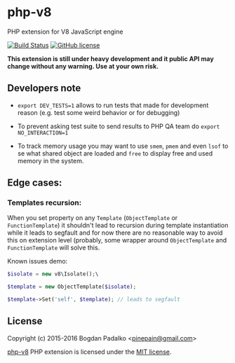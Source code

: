 # php-v8
PHP extension for V8 JavaScript engine

[![Build Status](https://travis-ci.org/pinepain/php-v8.svg)](https://travis-ci.org/pinepain/php-v8)
[![GitHub license](https://img.shields.io/badge/license-MIT-blue.svg)](https://raw.githubusercontent.com/pinepain/php-v8/master/LICENSE)

**This extension is still under heavy development and it public API may change without any warning. Use at your own risk.**


## Developers note

 - `export DEV_TESTS=1` allows to run tests that made for development reason (e.g. test some weird behavior or for debugging)
 - To prevent asking test suite to send results to PHP QA team do `export NO_INTERACTION=1`

 - To track memory usage you may want to use `smem`, `pmem` and even `lsof` to se what shared object are loaded
   and `free` to display free and used memory in the system.


## Edge cases:

### Templates recursion:

When you set property on any `Template` (`ObjectTemplate` or `FunctionTemplate`) it shouldn't lead to recursion during
template instantiation while it leads to segfault and for now there are no reasonable way to avoid this on extension
level (probably, some wrapper around `ObjectTemplate` and `FunctionTemplate` will solve this.

Known issues demo:

```php
$isolate = new v8\Isolate();\

$template = new ObjectTemplate($isolate);

$template->Set('self', $template); // leads to segfault
```

## License

Copyright (c) 2015-2016 Bogdan Padalko &lt;pinepain@gmail.com&gt;

[php-v8](https://github.com/pinepain/php-v8) PHP extension is licensed under the [MIT license](http://opensource.org/licenses/MIT).
